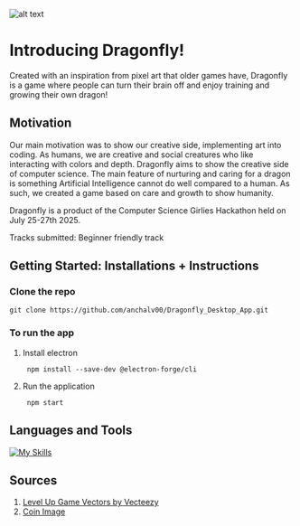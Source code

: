 ![alt text](image-2.png)

# Introducing Dragonfly!

Created with an inspiration from pixel art that older games have, Dragonfly is a game where people can turn their brain off and enjoy training and growing their own dragon!

## Motivation
Our main motivation was to show our creative side, implementing art into coding. As humans, we are creative and social creatures who like interacting with colors and depth. Dragonfly aims to show the creative side of computer science. The main feature of nurturing and caring for a dragon is something Artificial Intelligence cannot do well compared to a human. As such, we created a game based on care and growth to show humanity. 

Dragonfly is a product of the Computer Science Girlies Hackathon held on July 25-27th 2025. 

Tracks submitted: Beginner friendly track

## Getting Started: Installations + Instructions

### Clone the repo
    git clone https://github.com/anchalv00/Dragonfly_Desktop_App.git

### To run the app
1. Install electron

        npm install --save-dev @electron-forge/cli

2. Run the application

        npm start 


## Languages and Tools 
[![My Skills](https://skillicons.dev/icons?i=js,css,html,eclipse,electron,github,figma&theme=light)](https://skillicons.dev)

## Sources

1. [Level Up Game Vectors by Vecteezy](https://www.vecteezy.com/free-vector/level-up-game)
2. [Coin Image](https://www.freepik.com/free-vector/video-game-coin_136488507.htm#fromView=keyword&page=1&position=16&uuid=1f89ae79-d4c5-48e8-be1d-44d3ee6b0092&query=Game+Coin)